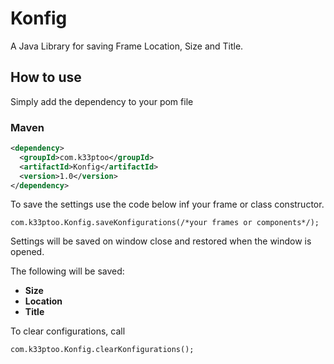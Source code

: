 # Konfig
A Java Library for saving Frame Location, Size and Title.
## How to use
Simply add the dependency to your pom file

### Maven
```xml
<dependency>
  <groupId>com.k33ptoo</groupId>
  <artifactId>Konfig</artifactId>
  <version>1.0</version>
</dependency>
```

To save the settings use the code below inf your frame or class constructor.
```
com.k33ptoo.Konfig.saveKonfigurations(/*your frames or components*/);
```
Settings will be saved on window close and restored when the window is opened.

The following will be saved:

* **Size**
* **Location**
* **Title**

To clear configurations, call

```
com.k33ptoo.Konfig.clearKonfigurations();
```




